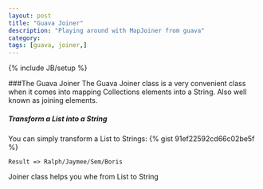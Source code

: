 ```yaml
---
layout: post
title: "Guava Joiner"
description: "Playing around with MapJoiner from guava"
category: 
tags: [guava, joiner,]
---
```

{% include JB/setup %}

###The Guava Joiner
The Guava Joiner class is a very convenient class when it comes into mapping Collections elements into a String. Also well known as joining elements.

##### Transform a List into a String
You can simply transform a List to Strings:
{% gist 91ef22592cd66c02be5f %}

`Result => Ralph/Jaymee/Sem/Boris`



Joiner class helps you whe from List to String